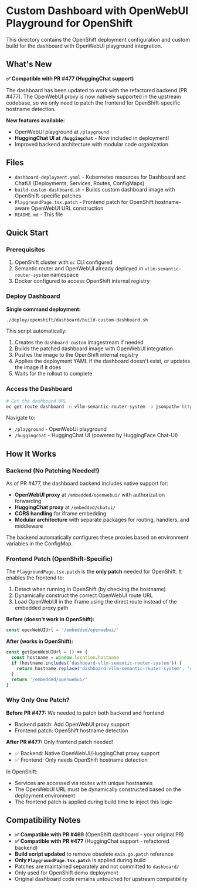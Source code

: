 # Custom Dashboard with OpenWebUI Playground for OpenShift

This directory contains the OpenShift deployment configuration and custom build for the dashboard with OpenWebUI playground integration.

## What's New

**✅ Compatible with PR #477 (HuggingChat support)**

The dashboard has been updated to work with the refactored backend (PR #477). The OpenWebUI proxy is now natively supported in the upstream codebase, so we only need to patch the frontend for OpenShift-specific hostname detection.

**New features available:**
- OpenWebUI playground at `/playground`
- **HuggingChat UI at `/huggingchat`** - Now included in deployment!
- Improved backend architecture with modular code organization

## Files

- `dashboard-deployment.yaml` - Kubernetes resources for Dashboard and ChatUI (Deployments, Services, Routes, ConfigMaps)
- `build-custom-dashboard.sh` - Builds custom dashboard image with OpenShift-specific patches
- `PlaygroundPage.tsx.patch` - Frontend patch for OpenShift hostname-aware OpenWebUI URL construction
- `README.md` - This file

## Quick Start

### Prerequisites

1. OpenShift cluster with `oc` CLI configured
2. Semantic router and OpenWebUI already deployed in `vllm-semantic-router-system` namespace
3. Docker configured to access OpenShift internal registry

### Deploy Dashboard

**Single command deployment:**

```bash
./deploy/openshift/dashboard/build-custom-dashboard.sh
```

This script automatically:

1. Creates the `dashboard-custom` imagestream if needed
2. Builds the patched dashboard image with OpenWebUI integration
3. Pushes the image to the OpenShift internal registry
4. Applies the deployment YAML if the dashboard doesn't exist, or updates the image if it does
5. Waits for the rollout to complete

### Access the Dashboard

```bash
# Get the dashboard URL
oc get route dashboard -n vllm-semantic-router-system -o jsonpath='https://{.spec.host}'
```

Navigate to:
- `/playground` - OpenWebUI playground
- `/huggingchat` - HuggingChat UI (powered by HuggingFace Chat-UI)

## How It Works

### Backend (No Patching Needed!)

As of PR #477, the dashboard backend includes native support for:
- **OpenWebUI proxy** at `/embedded/openwebui/` with authorization forwarding
- **HuggingChat proxy** at `/embedded/chatui/`
- **CORS handling** for iframe embedding
- **Modular architecture** with separate packages for routing, handlers, and middleware

The backend automatically configures these proxies based on environment variables in the ConfigMap.

### Frontend Patch (OpenShift-Specific)

The `PlaygroundPage.tsx.patch` is the **only patch** needed for OpenShift. It enables the frontend to:

1. Detect when running in OpenShift (by checking the hostname)
2. Dynamically construct the correct OpenWebUI route URL
3. Load OpenWebUI in the iframe using the direct route instead of the embedded proxy path

**Before (doesn't work in OpenShift):**

```javascript
const openWebUIUrl = '/embedded/openwebui/'
```

**After (works in OpenShift):**

```javascript
const getOpenWebUIUrl = () => {
  const hostname = window.location.hostname
  if (hostname.includes('dashboard-vllm-semantic-router-system')) {
    return hostname.replace('dashboard-vllm-semantic-router-system', 'openwebui-vllm-semantic-router-system')
  }
  return '/embedded/openwebui/'
}
```

### Why Only One Patch?

**Before PR #477:** We needed to patch both backend and frontend
- Backend patch: Add OpenWebUI proxy support
- Frontend patch: OpenShift hostname detection

**After PR #477:** Only frontend patch needed!
- ✅ Backend: Native OpenWebUI/HuggingChat proxy support
- ✅ Frontend: Only needs OpenShift hostname detection

In OpenShift:
- Services are accessed via routes with unique hostnames
- The OpenWebUI URL must be dynamically constructed based on the deployment environment
- The frontend patch is applied during build time to inject this logic

## Compatibility Notes

- **✅ Compatible with PR #469** (OpenShift dashboard - your original PR)
- **✅ Compatible with PR #477** (HuggingChat support - refactored backend)
- **Build script updated** to remove obsolete `main.go.patch` reference
- **Only `PlaygroundPage.tsx.patch`** is applied during build
- Patches are maintained separately and not committed to `dashboard/`
- Only used for OpenShift demo deployment
- Original dashboard code remains untouched for upstream compatibility
